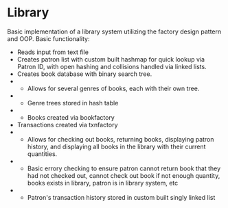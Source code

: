# Library
Basic implementation of a library system utilizing the factory design pattern and OOP. Basic functionality:
* Reads input from text file
* Creates patron list with custom built hashmap for quick lookup via Patron ID, with open hashing and collisions handled via linked lists.
* Creates book database with binary search tree.
* * Allows for several genres of books, each with their own tree.
* * Genre trees stored in hash table
* * Books created via bookfactory
* Transactions created via txnfactory
* * Allows for checking out books, returning books, displaying patron history, and displaying all books in the library with their current quantities.
* * Basic errory checking to ensure patron cannot return book that they had not checked out, cannot check out book if not enough quantity, books exists in library, patron is in library system, etc
* * Patron's transaction history stored in custom built singly linked list
